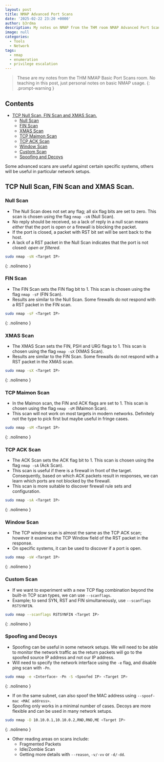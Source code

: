 ```yaml
---
layout: post
title: NMAP Advanced Port Scans
date: '2025-02-22 23:20 +0000'
author: b3rdma
description: My notes on NMAP from the THM room NMAP Advanced Port Scans
image: null
categories:
  - Tools
  - Network
tags:
  - nmap
  - enumeration
  - privilege escalation
---
```

<!-- prettier-ignore-start -->
> These are my notes from the THM NMAP Basic Port Scans room. No teaching in
> this post, just personal notes on basic NMAP usage.
{: .prompt-warning }
<!-- prettier-ignore-end -->

## Contents

<!-- toc -->

- [TCP Null Scan, FIN Scan and XMAS Scan.](#tcp-null-scan-fin-scan-and-xmas-scan)
  * [Null Scan](#null-scan)
  * [FIN Scan](#fin-scan)
  * [XMAS Scan](#xmas-scan)
  * [TCP Maimon Scan](#tcp-maimon-scan)
  * [TCP ACK Scan](#tcp-ack-scan)
  * [Window Scan](#window-scan)
  * [Custom Scan](#custom-scan)
  * [Spoofing and Decoys](#spoofing-and-decoys)

<!-- tocstop -->

Some advanced scans are useful against certain specific systems, others will be
useful in particular network setups.

## TCP Null Scan, FIN Scan and XMAS Scan.

### Null Scan

- The Null Scan does not set any flag; all six flag bits are set to zero. This
  scan is chosen using the flag `nmap -sN` (Null Scan).
- No reply should be received, so a lack of reply in a null scan means _either_
  that the port is open or a firewall is blocking the packet.
- If the port is closed, a packet with RST bit set will be sent back to the
  host.
- A lack of a RST packet in the Null Scan indicates that the port is not closed:
  _*open or filtered*_.

<!-- prettier-ignore-start -->
```bash
sudo nmap -sN <Target IP>
```
{: .nolineno }
<!-- prettier-ignore-end -->

### FIN Scan

- The FIN Scan sets the FIN flag bit to 1. This scan is chosen using the flag
  `nmap -sF` (FIN Scan).
- Results are similar to the Null Scan. Some firewalls do not respond with a RST
  packet in the FIN scan.

<!-- prettier-ignore-start -->
```bash
sudo nmap -sF <Target IP>
```
{: .nolineno }
<!-- prettier-ignore-end -->

### XMAS Scan

- The XMAS Scan sets the FIN, PSH and URG flags to 1. This scan is chosen using
  the flag `nmap -sX` (XMAS Scan).
- Results are similar to the FIN Scan. Some firewalls do not respond with a RST
  packet in the XMAS scan.

<!-- prettier-ignore-start -->
```bash
sudo nmap -sX <Target IP>
```
{: .nolineno }
<!-- prettier-ignore-end -->

### TCP Maimon Scan

- In the Maimon scan, the FIN and ACK flags are set to 1. This scan is chosen
  using the flag `nmap -sM` (Maimon Scan).
- This scan will not work on most targets in modern networks. Definitely not the
  type to pick first but maybe useful in fringe cases.

<!-- prettier-ignore-start -->
```bash
sudo nmap -sM <Target IP>
```
{: .nolineno }
<!-- prettier-ignore-end -->

### TCP ACK Scan

- The ACK Scan sets the ACK flag bit to 1. This scan is chosen using the flag
  `nmap -sA` (Ack Scan).
- This scan is useful if there is a firewall in front of the target.
  Consequently, based on which ACK packets result in responses, we can learn which
  ports are not blocked by the firewall.
- This scan is more suitable to discover firewall rule sets and configuration.

<!-- prettier-ignore-start -->
```bash
sudo nmap -sA <Target IP>
```
{: .nolineno }
<!-- prettier-ignore-end -->

### Window Scan

- The TCP window scan is almost the same as the TCP ACK scan; however it
  examines the TCP Window field of the RST packet in the response.
- On specific systems, it can be used to discover if a port is open.

<!-- prettier-ignore-start -->
```bash
sudo nmap -sW <Target IP>
```
{: .nolineno }
<!-- prettier-ignore-end -->

### Custom Scan

- If we want to experiment with a new TCP flag combination beyond the built-in
  TCP scan types, we can use `--scanflags`.
- Example; to send SYN, RST and FIN simultaneously, use `--scanflags RSTSYNFIN`.

<!-- prettier-ignore-start -->
```bash
sudo nmap --scanflags RSTSYNFIN <Target IP>
```
{: .nolineno }
<!-- prettier-ignore-end -->

### Spoofing and Decoys

- Spoofing can be useful in some network setups. We will need to be able to
  monitor the network traffic as the return packets will go to the spoofed source
  IP address and not our IP address.
- Will need to specify the network interface using the `-e` flag, and disable
  ping scan with `-Pn`.

<!-- prettier-ignore-start -->
```bash
sudo nmap -e <Interface> -Pn -S <Spoofed IP> <Target IP>
```
{: .nolineno }
<!-- prettier-ignore-end -->

- If on the same subnet, can also spoof the MAC address using `--spoof-mac <MAC
address>`.
- Spoofing only works in a minimal number of cases. Decoys are more flexible and
  can be used in many network setups.

<!-- prettier-ignore-start -->
```bash
sudo nmap -D 10.10.0.1,10.10.0.2,RND,RND,ME <Target IP>
```
{: .nolineno }
<!-- prettier-ignore-end -->

- Other reading areas on scans include:
  - Fragmented Packets
  - Idle/Zombie Scan
  - Getting more details with `--reason`, `-v/-vv` or `-d/-dd`.

